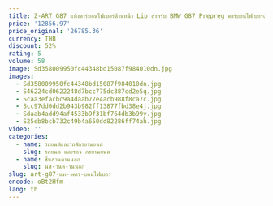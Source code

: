 ```yaml
---
title: Z-ART G87 แห้งคาร์บอนไฟเบอร์ด้านหน้า Lip สําหรับ BMW G87 Prepreg คาร์บอนไฟเบอร์ด้านหน้าสปอยเลอร์สําหรับ BMW M2 2023 + คางด้านหน้า 1 ชิ้น
price: '12856.97'
price_original: '26785.36'
currency: THB
discount: 52%
rating: 5
volume: 58
image: Sd358009950fc44348bd15087f984010dn.jpg
images:
  - Sd358009950fc44348bd15087f984010dn.jpg
  - S46224cd0622248d7bcc775dc387cd2e5q.jpg
  - Scaa3efacbc9a4daab77e4acb988f8ca7c.jpg
  - Scc97dd0dd2b943b982ff13877fbd38e4j.jpg
  - Sdaab4add94af4533b9f31bf764db3b99y.jpg
  - S25eb8bcb732c49b4a650dd82286ff74ah.jpg
video: ''
categories:
  - name: รถยนต์และรถจักรยานยนต์
    slug: รถยนต-และรถจ-กรยานยนต
  - name: ชิ้นส่วนด้านนอก
    slug: นส-วนด-านนอก
slug: art-g87-แห-งคาร-บอนไฟเบอร
encode: oBt2Hfm
lang: th
---
```

  